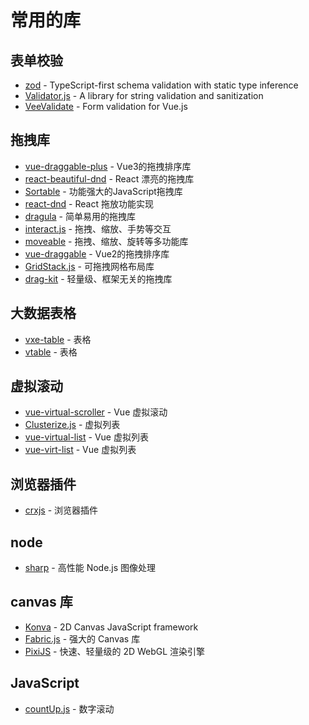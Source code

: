 # 常用的库

## 表单校验

- [zod](https://github.com/colinhacks/zod) - TypeScript-first schema validation with static type inference
- [Validator.js](https://github.com/validatorjs/validator.js) - A library for string validation and sanitization
- [VeeValidate](https://vee-validate.logaretm.com/v4/) - Form validation for Vue.js

## 拖拽库

- [vue-draggable-plus](https://vue-draggable-plus.pages.dev/) - Vue3的拖拽排序库
- [react-beautiful-dnd](https://github.com/atlassian/react-beautiful-dnd) - React 漂亮的拖拽库
- [Sortable](https://github.com/SortableJS/Sortable) - 功能强大的JavaScript拖拽库
- [react-dnd](https://react-dnd.github.io/react-dnd/) - React 拖放功能实现
- [dragula](https://bevacqua.github.io/dragula/) - 简单易用的拖拽库
- [interact.js](https://interactjs.io/) - 拖拽、缩放、手势等交互
- [moveable](https://github.com/daybrush/moveable) - 拖拽、缩放、旋转等多功能库
- [vue-draggable](https://github.com/SortableJS/Vue.Draggable) - Vue2的拖拽排序库
- [GridStack.js](https://gridstackjs.com/) - 可拖拽网格布局库
- [drag-kit](https://github.com/daybrush/drag-kit) - 轻量级、框架无关的拖拽库

## 大数据表格

- [vxe-table](https://github.com/x-extends/vxe-table) - 表格
- [vtable](https://visactor.com/vtable) - 表格

## 虚拟滚动

- [vue-virtual-scroller](https://github.com/Akryum/vue-virtual-scroller) - Vue 虚拟滚动
- [Clusterize.js](https://github.com/NeXTs/Clusterize.js) - 虚拟列表
- [vue-virtual-list](https://github.com/tangbc/vue-virtual-list) - Vue 虚拟列表
- [vue-virt-list](https://keno-lee.github.io/vue-virt-list/) - Vue 虚拟列表

## 浏览器插件

- [crxjs](https://crxjs.dev/vite-plugin/) - 浏览器插件

## node

- [sharp](https://sharp.nodejs.cn/) - 高性能 Node.js 图像处理

## canvas 库

- [Konva](https://konvajs.org/) - 2D Canvas JavaScript framework
- [Fabric.js](http://fabricjs.com/) - 强大的 Canvas 库
- [PixiJS](https://pixijs.com/) - 快速、轻量级的 2D WebGL 渲染引擎

## JavaScript

- [countUp.js](https://github.com/inorganik/countUp.js) - 数字滚动
